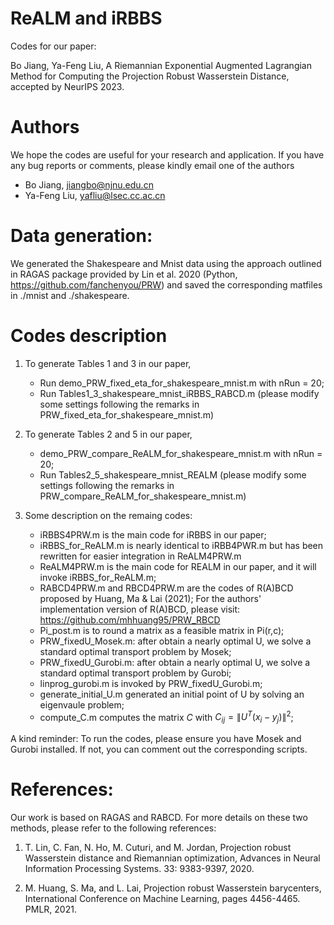 # ReALM and iRBBS
Codes for our paper:

Bo Jiang, Ya-Feng Liu, A Riemannian Exponential Augmented Lagrangian Method for Computing the Projection Robust Wasserstein Distance, 
accepted by NeurIPS 2023. 

# Authors

We hope the codes are useful for your research and application. If you have any bug reports or comments, please kindly email one of the authors 

- Bo Jiang, jiangbo@njnu.edu.cn
- Ya-Feng Liu, yafliu@lsec.cc.ac.cn

# Data generation: 

We generated the Shakespeare and Mnist data using the approach outlined in RAGAS package provided by Lin et al. 2020 
(Python, https://github.com/fanchenyou/PRW) and saved the corresponding matfiles in ./mnist and ./shakespeare. 

# Codes description 

1. To generate Tables 1 and 3 in our paper,
   - Run demo_PRW_fixed_eta_for_shakespeare_mnist.m with nRun = 20;
   - Run Tables1_3_shakespeare_mnist_iRBBS_RABCD.m (please modify some settings following the remarks in PRW_fixed_eta_for_shakespeare_mnist.m) 

2. To generate Tables 2 and 5 in our paper, 
   - demo_PRW_compare_ReALM_for_shakespeare_mnist.m with nRun = 20; 
   - Run Tables2_5_shakespeare_mnist_REALM (please modify some settings following the remarks in PRW_compare_ReALM_for_shakespeare_mnist.m)

3. Some description on the remaing codes: 
   - iRBBS4PRW.m is the main code for iRBBS in our paper;
   - iRBBS_for_ReALM.m is nearly identical to iRBB4PWR.m but has been rewritten for easier integration in ReALM4PRW.m
   - ReALM4PRW.m is the main code for REALM in our paper, and it will invoke  iRBBS_for_ReALM.m;
   - RABCD4PRW.m and RBCD4PRW.m are the codes of R(A)BCD proposed by Huang, Ma \& Lai (2021);
     For the authors' implementation version of R(A)BCD, please visit: https://github.com/mhhuang95/PRW_RBCD 
   - Pi_post.m is to round a matrix as a feasible matrix in Pi(r,c); 
   - PRW_fixedU_Mosek.m: after obtain a nearly optimal U, we solve a standard optimal transport problem by Mosek; 
   - PRW_fixedU_Gurobi.m: after obtain a nearly optimal U, we solve a standard optimal transport problem by Gurobi;
   - linprog_gurobi.m is invoked by PRW_fixedU_Gurobi.m;
   - generate_initial_U.m generated an initial point of U by solving an eigenvaule problem;
   - compute_C.m computes the matrix $C$ with $C_{ij} = \|U^T(x_i - y_j)\|^2$;

A kind reminder: To run the codes, please ensure you have Mosek and Gurobi installed. If not, you can comment out the corresponding scripts.

# References: 

Our work is based on RAGAS and RABCD. For more details on these two methods, please refer to the following references: 

1. T. Lin, C. Fan, N. Ho, M. Cuturi, and M. Jordan, Projection robust Wasserstein distance and Riemannian
  optimization, Advances in Neural Information Processing Systems. 33: 9383-9397, 2020.

2. M. Huang, S. Ma, and L. Lai, Projection robust Wasserstein barycenters, International Conference on Machine Learning, pages
  4456-4465. PMLR, 2021. 


